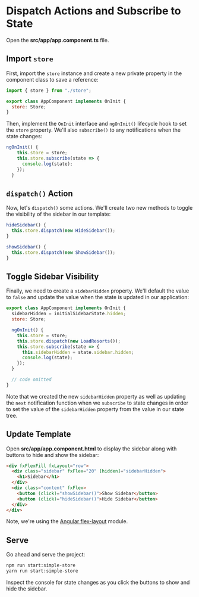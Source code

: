 # Dispatch Actions and Subscribe to State

Open the **src/app/app.component.ts** file.

## Import `store`

First, import the `store` instance and create a new private property in the component class to save a reference:

```javascript
import { store } from "./store";

export class AppComponent implements OnInit {
  store: Store;
}
```

Then, implement the `OnInit` interface and `ngOnInit()` lifecycle hook to set the `store` property.
We'll also `subscribe()` to any notifications when the state changes:

```javascript
ngOnInit() {
    this.store = store;
    this.store.subscribe(state => {
      console.log(state);
    });
  }
```

## `dispatch()` Action

Now, let's `dispatch()` some actions.
We'll create two new methods to toggle the visibility of the sidebar in our template:

```javascript
hideSidebar() {
  this.store.dispatch(new HideSidebar());
}

showSidebar() {
  this.store.dispatch(new ShowSidebar());
}
```

## Toggle Sidebar Visibility

Finally, we need to create a `sidebarHidden` property.
We'll default the value to `false` and update the value when the state is updated in our application:

```javascript
export class AppComponent implements OnInit {
  sidebarHidden = initialSidebarState.hidden;
  store: Store;

  ngOnInit() {
    this.store = store;
    this.store.dispatch(new LoadResorts());
    this.store.subscribe(state => {
      this.sidebarHidden = state.sidebar.hidden;
      console.log(state);
    });
  }

  // code omitted
}
```

Note that we created the new `sidebarHidden` property as well as updating the `next` notification function when we `subscribe` to state changes in order to set the value of the `sidebarHidden` property from the value in our state tree.

## Update Template

Open **src/app/app.component.html** to display the sidebar along with buttons to hide and show the sidebar:

```html
<div fxFlexFill fxLayout="row">
  <div class="sidebar" fxFlex="20" [hidden]="sidebarHidden">
    <h1>Sidebar</h1>
  </div>
  <div class="content" fxFlex>
    <button (click)="showSidebar()">Show Sidebar</button>
    <button (click)="hideSidebar()">Hide Sidebar</button>
  </div>
</div>
```

Note, we're using the [Angular flex-layout](https://github.com/angular/flex-layout) module.

## Serve

Go ahead and serve the project:

```bash
npm run start:simple-store
yarn run start:simple-store
```

Inspect the console for state changes as you click the buttons to show and hide the sidebar.